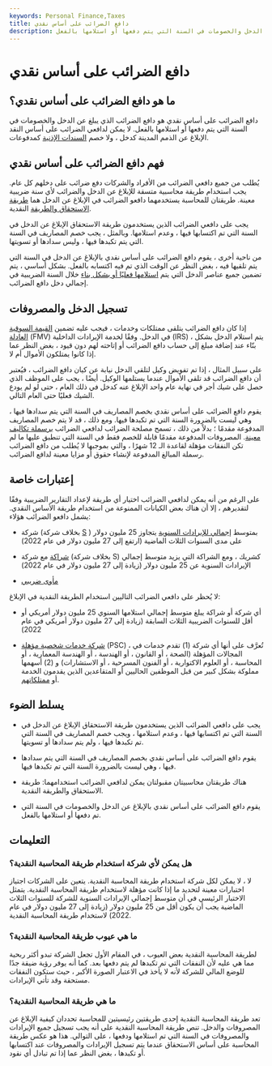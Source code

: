 ```yaml
---
keywords: Personal Finance,Taxes
title: دافع الضرائب على أساس نقدي
description: دافع الضرائب على أساس نقدي هو دافع الضرائب الذي يبلغ عن الدخل والخصومات في السنة التي يتم دفعها أو استلامها بالفعل.
---
```


# دافع الضرائب على أساس نقدي
## ما هو دافع الضرائب على أساس نقدي؟

دافع الضرائب على أساس نقدي هو دافع الضرائب الذي يبلغ عن الدخل والخصومات في السنة التي يتم دفعها أو استلامها بالفعل. لا يمكن لدافعي الضرائب على أساس النقد الإبلاغ عن الذمم المدينة كدخل ، ولا خصم [السندات الإذنية](/promissorynote) كمدفوعات.

## فهم دافع الضرائب على أساس نقدي

يُطلب من جميع دافعي الضرائب من الأفراد والشركات دفع ضرائب على دخلهم كل عام. يجب استخدام طريقة محاسبية متسقة للإبلاغ عن الدخل والضرائب لأي سنة ضريبية معينة. طريقتان للمحاسبة يستخدمهما دافعو الضرائب في الإبلاغ عن الدخل هما [طريقة الاستحقاق والطريقة](/accrualaccounting) النقدية.

يجب على دافعي الضرائب الذين يستخدمون طريقة الاستحقاق الإبلاغ عن الدخل في السنة التي تم اكتسابها فيها ، وعدم استلامها. وبالمثل ، يجب خصم المصاريف في السنة التي يتم تكبدها فيها ، وليس سدادها أو تسويتها.

من ناحية أخرى ، يقوم دافع الضرائب على أساس نقدي بالإبلاغ عن الدخل في السنة التي يتم تلقيها فيه ، بغض النظر عن الوقت الذي تم فيه اكتسابه بالفعل. بشكل أساسي ، يتم تضمين جميع عناصر الدخل التي يتم [استلامها فعليًا أو بشكل بناء](/constructive-receipt) خلال السنة الضريبية في إجمالي دخل دافع الضرائب.

## تسجيل الدخل والمصروفات

إذا كان دافع الضرائب يتلقى ممتلكات وخدمات ، فيجب عليه تضمين [القيمة السوقية العادلة](/fairmarketvalue) (FMV) في الدخل. وفقًا لخدمة الإيرادات الداخلية (IRS) ، يتم استلام الدخل بشكل بنّاء عند إضافة مبلغ إلى حساب دافع الضرائب أو إتاحته لهم دون قيود ، بغض النظر عما إذا كانوا يمتلكون الأموال أم لا.

على سبيل المثال ، إذا تم تفويض وكيل لتلقي الدخل نيابة عن كيان دافع الضرائب ، فيُعتبر أن دافع الضرائب قد تلقى الأموال عندما يستلمها الوكيل. أيضًا ، يجب على الموظف الذي حصل على شيك أجر في نهاية عام واحد الإبلاغ عنه كدخل في ذلك العام ، حتى لو لم يودع الشيك فعليًا حتى العام التالي.

يقوم دافع الضرائب على أساس نقدي بخصم المصاريف في السنة التي يتم سدادها فيها ، وهي ليست بالضرورة السنة التي تم تكبدها فيها. ومع ذلك ، قد لا يتم خصم المصاريف المدفوعة مقدمًا ؛ بدلاً من ذلك ، تسمح مصلحة الضرائب لدافعي الضرائب [برسملة تكاليف معينة](/capitalizedcost). المصروفات المدفوعة مقدمًا قابلة للخصم فقط في السنة التي تنطبق عليها ما لم تكن النفقات مؤهلة لقاعدة الـ 12 شهرًا ، والتي بموجبها لا يُطلب من دافع الضرائب رسملة المبالغ المدفوعة لإنشاء حقوق أو مزايا معينة لدافع الضرائب.

## إعتبارات خاصة

على الرغم من أنه يمكن لدافعي الضرائب اختيار أي طريقة لإعداد التقارير الضريبية وفقًا لتقديرهم ، إلا أن هناك بعض الكيانات الممنوعة من استخدام طريقة الأساس النقدي. يشمل دافعو الضرائب هؤلاء:

- شركة (بخلاف شركة [S](/subchapters) ) بمتوسط [إجمالي للإيرادات السنوية](/gross-receipts) يتجاوز 25 مليون دولار على مدى السنوات الثلاث الماضية (ارتفع إلى 27 مليون دولار في عام 2022)

- [شراكة](/partnership) مع شركة (بخلاف شركة S) كشريك ، ومع الشراكة التي يزيد متوسط إجمالي الإيرادات السنوية عن 25 مليون دولار (زيادة إلى 27 مليون دولار في عام 2022)

- [مأوى ضريبي](/taxshelter)

لا يُحظر على دافعي الضرائب التاليين استخدام الطريقة النقدية في الإبلاغ:

- أي شركة أو شراكة يبلغ متوسط إجمالي استلامها السنوي 25 مليون دولار أمريكي أو أقل للسنوات الضريبية الثلاث السابقة (زيادة إلى 27 مليون دولار أمريكي في عام 2022)

- [شركة خدمات شخصية مؤهلة](/personal-service-corporation) (PSC) ، تُعرَّف على أنها أي شركة (1) تقدم خدمات في المجالات المؤهلة (الصحة ، أو القانون ، أو الهندسة ، أو الهندسة المعمارية ، أو المحاسبة ، أو العلوم الاكتوارية ، أو الفنون المسرحية ، أو الاستشارات) و (2) أسهمها مملوكة بشكل كبير من قبل الموظفين الحاليين أو المتقاعدين الذين يقدمون الخدمة أو [ممتلكاتهم](/estate).

## يسلط الضوء

- يجب على دافعي الضرائب الذين يستخدمون طريقة الاستحقاق الإبلاغ عن الدخل في السنة التي تم اكتسابها فيها ، وعدم استلامها ، ويجب خصم المصاريف في السنة التي تم تكبدها فيها ، ولم يتم سدادها أو تسويتها.

- يقوم دافع الضرائب على أساس نقدي بخصم المصاريف في السنة التي يتم سدادها فيها ، وهي ليست بالضرورة السنة التي تم تكبدها فيها.

- هناك طريقتان محاسبيتان مقبولتان يمكن لدافعي الضرائب استخدامهما: طريقة الاستحقاق والطريقة النقدية.

- يقوم دافع الضرائب على أساس نقدي بالإبلاغ عن الدخل والخصومات في السنة التي تم دفعها أو استلامها بالفعل.

## التعليمات

### هل يمكن لأي شركة استخدام طريقة المحاسبة النقدية؟

لا ، لا يمكن لكل شركة استخدام طريقة المحاسبة النقدية. يتعين على الشركات اجتياز اختبارات معينة لتحديد ما إذا كانت مؤهلة لاستخدام طريقة المحاسبة النقدية. يتمثل الاختبار الرئيسي في أن متوسط إجمالي الإيرادات السنوية للشركة للسنوات الثلاث الماضية يجب أن يكون أقل من 25 مليون دولار (زيادة إلى 27 مليون دولار في عام 2022) لاستخدام طريقة المحاسبة النقدية.

### ما هي عيوب طريقة المحاسبة النقدية؟

لطريقة المحاسبة النقدية بعض العيوب ، في المقام الأول تجعل الشركة تبدو أكثر ربحية مما هي عليه لأن النفقات التي تم تكبدها لم يتم دفعها بعد. كما أنه يوفر رؤية ضيقة جدًا للوضع المالي للشركة لأنه لا يأخذ في الاعتبار الصورة الأكبر ، حيث ستكون النفقات مستحقة وقد تأتي الإيرادات.

### ما هي طريقة المحاسبة النقدية؟

تعد طريقة المحاسبة النقدية إحدى طريقتين رئيسيتين للمحاسبة تحددان كيفية الإبلاغ عن المصروفات والدخل. تنص طريقة المحاسبة النقدية على أنه يجب تسجيل جميع الإيرادات والمصروفات في السنة التي تم استلامها ودفعها ، على التوالي. هذا هو عكس طريقة المحاسبة على أساس الاستحقاق عندما يتم تسجيل الإيرادات والمصروفات عند اكتسابها أو تكبدها ، بغض النظر عما إذا تم تبادل أي نقود.

